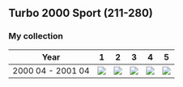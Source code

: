 ## Turbo 2000 Sport (211-280)

### My collection

|       Year        |                                                  1                                                   |                                                  2                                                   |                                                  3                                                   |                                                  4                                                   |                                                  5                                                   |
|:-----------------:|:----------------------------------------------------------------------------------------------------:|:----------------------------------------------------------------------------------------------------:|:----------------------------------------------------------------------------------------------------:|:----------------------------------------------------------------------------------------------------:|:----------------------------------------------------------------------------------------------------:|
| 2000 04 - 2001 04 | [<img src='thumbnails/outer/2000_04_-_2001_04.1.5.png'>](thumbnails/outer/2000_04_-_2001_04.1.5.png) | [<img src='thumbnails/outer/2000_04_-_2001_04.2.5.png'>](thumbnails/outer/2000_04_-_2001_04.2.5.png) | [<img src='thumbnails/outer/2000_04_-_2001_04.3.5.png'>](thumbnails/outer/2000_04_-_2001_04.3.5.png) | [<img src='thumbnails/outer/2000_04_-_2001_04.4.5.png'>](thumbnails/outer/2000_04_-_2001_04.4.5.png) | [<img src='thumbnails/outer/2000_04_-_2001_04.5.5.png'>](thumbnails/outer/2000_04_-_2001_04.5.5.png) |

<span style="display: inline-block;">
	<a href='thumbnails/inner/211.5.png' title=''><img src='thumbnails/inner/211.5.png' alt=''></a>
</span>
<span style="display: inline-block;">
	<a href='thumbnails/inner/212.5.png' title=''><img src='thumbnails/inner/212.5.png' alt=''></a>
</span>
<span style="display: inline-block;">
	<a href='thumbnails/inner/213.5.png' title=''><img src='thumbnails/inner/213.5.png' alt=''></a>
</span>
<span style="display: inline-block;">
	<a href='thumbnails/inner/214.4.png' title=''><img src='thumbnails/inner/214.4.png' alt=''></a>
</span>
<span style="display: inline-block;">
	<a href='thumbnails/inner/215.5.png' title=''><img src='thumbnails/inner/215.5.png' alt=''></a>
</span>
<span style="display: inline-block;">
	<a href='thumbnails/inner/216.5.png' title=''><img src='thumbnails/inner/216.5.png' alt=''></a>
</span>
<span style="display: inline-block;">
	<a href='thumbnails/inner/217.5.png' title=''><img src='thumbnails/inner/217.5.png' alt=''></a>
</span>
<span style="display: inline-block;">
	<a href='thumbnails/inner/218.5.png' title=''><img src='thumbnails/inner/218.5.png' alt=''></a>
</span>
<span style="display: inline-block;">
	<a href='thumbnails/inner/219.4.png' title=''><img src='thumbnails/inner/219.4.png' alt=''></a>
</span>
<span style="display: inline-block;">
	<a href='thumbnails/inner/220.5.png' title=''><img src='thumbnails/inner/220.5.png' alt=''></a>
</span>
<span style="display: inline-block;">
	<a href='thumbnails/inner/221.5.png' title=''><img src='thumbnails/inner/221.5.png' alt=''></a>
</span>
<span style="display: inline-block;">
	<a href='thumbnails/inner/222.5.png' title=''><img src='thumbnails/inner/222.5.png' alt=''></a>
</span>
<span style="display: inline-block;">
	<a href='thumbnails/inner/223.5.png' title=''><img src='thumbnails/inner/223.5.png' alt=''></a>
</span>
<span style="display: inline-block;">
	<a href='thumbnails/inner/224.5.png' title=''><img src='thumbnails/inner/224.5.png' alt=''></a>
</span>
<span style="display: inline-block;">
	<a href='thumbnails/inner/225.5.png' title=''><img src='thumbnails/inner/225.5.png' alt=''></a>
</span>
<span style="display: inline-block;">
	<a href='thumbnails/inner/226.5.png' title=''><img src='thumbnails/inner/226.5.png' alt=''></a>
</span>
<span style="display: inline-block;">
	<a href='thumbnails/inner/227.5.png' title=''><img src='thumbnails/inner/227.5.png' alt=''></a>
</span>
<span style="display: inline-block;">
	<a href='thumbnails/inner/228.5.png' title=''><img src='thumbnails/inner/228.5.png' alt=''></a>
</span>
<span style="display: inline-block;">
	<a href='thumbnails/inner/229.5.png' title=''><img src='thumbnails/inner/229.5.png' alt=''></a>
</span>
<span style="display: inline-block;">
	<a href='thumbnails/inner/230.5.png' title=''><img src='thumbnails/inner/230.5.png' alt=''></a>
</span>
<span style="display: inline-block;">
	<a href='thumbnails/inner/231.5.png' title=''><img src='thumbnails/inner/231.5.png' alt=''></a>
</span>
<span style="display: inline-block;">
	<a href='thumbnails/inner/232.5.png' title=''><img src='thumbnails/inner/232.5.png' alt=''></a>
</span>
<span style="display: inline-block;">
	<a href='thumbnails/inner/233.5.png' title=''><img src='thumbnails/inner/233.5.png' alt=''></a>
</span>
<span style="display: inline-block;">
	<a href='thumbnails/inner/234.5.png' title=''><img src='thumbnails/inner/234.5.png' alt=''></a>
</span>
<span style="display: inline-block;">
	<a href='thumbnails/inner/235.5.png' title=''><img src='thumbnails/inner/235.5.png' alt=''></a>
</span>
<span style="display: inline-block;">
	<a href='thumbnails/inner/236.5.png' title=''><img src='thumbnails/inner/236.5.png' alt=''></a>
</span>
<span style="display: inline-block;">
	<a href='thumbnails/inner/237.5.png' title=''><img src='thumbnails/inner/237.5.png' alt=''></a>
</span>
<span style="display: inline-block;">
	<a href='thumbnails/inner/238.5.png' title=''><img src='thumbnails/inner/238.5.png' alt=''></a>
</span>
<span style="display: inline-block;">
	<a href='thumbnails/inner/239.5.png' title=''><img src='thumbnails/inner/239.5.png' alt=''></a>
</span>
<span style="display: inline-block;">
	<a href='thumbnails/inner/240.5.png' title=''><img src='thumbnails/inner/240.5.png' alt=''></a>
</span>
<span style="display: inline-block;">
	<a href='thumbnails/inner/241.5.png' title=''><img src='thumbnails/inner/241.5.png' alt=''></a>
</span>
<span style="display: inline-block;">
	<a href='thumbnails/inner/242.5.png' title=''><img src='thumbnails/inner/242.5.png' alt=''></a>
</span>
<span style="display: inline-block;">
	<a href='thumbnails/inner/243.5.png' title=''><img src='thumbnails/inner/243.5.png' alt=''></a>
</span>
<span style="display: inline-block;">
	<a href='thumbnails/inner/244.5.png' title=''><img src='thumbnails/inner/244.5.png' alt=''></a>
</span>
<span style="display: inline-block;">
	<a href='thumbnails/inner/245.5.png' title=''><img src='thumbnails/inner/245.5.png' alt=''></a>
</span>
<span style="display: inline-block;">
	<a href='thumbnails/inner/246.5.png' title=''><img src='thumbnails/inner/246.5.png' alt=''></a>
</span>
<span style="display: inline-block;">
	<a href='thumbnails/inner/247.5.png' title=''><img src='thumbnails/inner/247.5.png' alt=''></a>
</span>
<span style="display: inline-block;">
	<a href='thumbnails/inner/248.5.png' title=''><img src='thumbnails/inner/248.5.png' alt=''></a>
</span>
<span style="display: inline-block;">
	<a href='thumbnails/inner/249.5.png' title=''><img src='thumbnails/inner/249.5.png' alt=''></a>
</span>
<span style="display: inline-block;">
	<a href='thumbnails/inner/250.5.png' title=''><img src='thumbnails/inner/250.5.png' alt=''></a>
</span>
<span style="display: inline-block;">
	<a href='thumbnails/inner/251.5.png' title=''><img src='thumbnails/inner/251.5.png' alt=''></a>
</span>
<span style="display: inline-block;">
	<a href='thumbnails/inner/252.5.png' title=''><img src='thumbnails/inner/252.5.png' alt=''></a>
</span>
<span style="display: inline-block;">
	<a href='thumbnails/inner/253.5.png' title=''><img src='thumbnails/inner/253.5.png' alt=''></a>
</span>
<span style="display: inline-block;">
	<a href='thumbnails/inner/254.5.png' title=''><img src='thumbnails/inner/254.5.png' alt=''></a>
</span>
<span style="display: inline-block;">
	<a href='thumbnails/inner/255.5.png' title=''><img src='thumbnails/inner/255.5.png' alt=''></a>
</span>
<span style="display: inline-block;">
	<a href='thumbnails/inner/256.5.png' title=''><img src='thumbnails/inner/256.5.png' alt=''></a>
</span>
<span style="display: inline-block;">
	<a href='thumbnails/inner/257.5.png' title=''><img src='thumbnails/inner/257.5.png' alt=''></a>
</span>
<span style="display: inline-block;">
	<a href='thumbnails/inner/258.5.png' title=''><img src='thumbnails/inner/258.5.png' alt=''></a>
</span>
<span style="display: inline-block;">
	<a href='thumbnails/inner/259.5.png' title=''><img src='thumbnails/inner/259.5.png' alt=''></a>
</span>
<span style="display: inline-block;">
	<a href='thumbnails/inner/260.5.png' title=''><img src='thumbnails/inner/260.5.png' alt=''></a>
</span>
<span style="display: inline-block;">
	<a href='thumbnails/inner/261.5.png' title=''><img src='thumbnails/inner/261.5.png' alt=''></a>
</span>
<span style="display: inline-block;">
	<a href='thumbnails/inner/262.5.png' title=''><img src='thumbnails/inner/262.5.png' alt=''></a>
</span>
<span style="display: inline-block;">
	<a href='thumbnails/inner/263.5.png' title=''><img src='thumbnails/inner/263.5.png' alt=''></a>
</span>
<span style="display: inline-block;">
	<a href='thumbnails/inner/264.4.png' title=''><img src='thumbnails/inner/264.4.png' alt=''></a>
</span>
<span style="display: inline-block;">
	<a href='thumbnails/inner/265.5.png' title=''><img src='thumbnails/inner/265.5.png' alt=''></a>
</span>
<span style="display: inline-block;">
	<a href='thumbnails/inner/266.5.png' title=''><img src='thumbnails/inner/266.5.png' alt=''></a>
</span>
<span style="display: inline-block;">
	<a href='thumbnails/inner/267.5.png' title=''><img src='thumbnails/inner/267.5.png' alt=''></a>
</span>
<span style="display: inline-block;">
	<a href='thumbnails/inner/268.5.png' title=''><img src='thumbnails/inner/268.5.png' alt=''></a>
</span>
<span style="display: inline-block;">
	<a href='thumbnails/inner/269.5.png' title=''><img src='thumbnails/inner/269.5.png' alt=''></a>
</span>
<span style="display: inline-block;">
	<a href='thumbnails/inner/270.5.png' title=''><img src='thumbnails/inner/270.5.png' alt=''></a>
</span>
<span style="display: inline-block;">
	<a href='thumbnails/inner/271.4.png' title=''><img src='thumbnails/inner/271.4.png' alt=''></a>
</span>
<span style="display: inline-block;">
	<a href='thumbnails/inner/272.4.png' title=''><img src='thumbnails/inner/272.4.png' alt=''></a>
</span>
<span style="display: inline-block;">
	<a href='thumbnails/inner/273.5.png' title=''><img src='thumbnails/inner/273.5.png' alt=''></a>
</span>
<span style="display: inline-block;">
	<a href='thumbnails/inner/274.5.png' title=''><img src='thumbnails/inner/274.5.png' alt=''></a>
</span>
<span style="display: inline-block;">
	<a href='thumbnails/inner/275.5.png' title=''><img src='thumbnails/inner/275.5.png' alt=''></a>
</span>
<span style="display: inline-block;">
	<a href='thumbnails/inner/276.5.png' title=''><img src='thumbnails/inner/276.5.png' alt=''></a>
</span>
<span style="display: inline-block;">
	<a href='thumbnails/inner/277.5.png' title=''><img src='thumbnails/inner/277.5.png' alt=''></a>
</span>
<span style="display: inline-block;">
	<a href='thumbnails/inner/278.5.png' title=''><img src='thumbnails/inner/278.5.png' alt=''></a>
</span>
<span style="display: inline-block;">
	<a href='thumbnails/inner/279.5.png' title=''><img src='thumbnails/inner/279.5.png' alt=''></a>
</span>
<span style="display: inline-block;">
	<a href='thumbnails/inner/280.5.png' title=''><img src='thumbnails/inner/280.5.png' alt=''></a>
</span>

